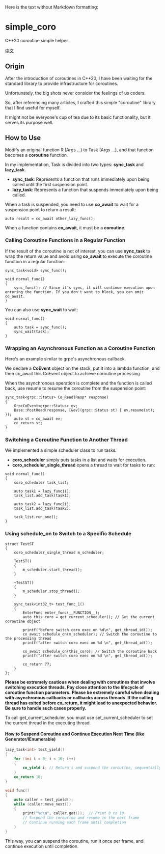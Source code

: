 Here is the text without Markdown formatting:

# simple_coro
C++20 coroutine simple helper

[中文](README.md)

## Origin
After the introduction of coroutines in C++20, I have been waiting for the standard library to provide infrastructure for coroutines. 

Unfortunately, the big shots never consider the feelings of us coders. 

So, after referencing many articles, I crafted this simple "coroutine" library that I find useful for myself. 

It might not be everyone's cup of tea due to its basic functionality, but it serves its purpose well.

## How to Use
Modify an original function R (Args ...) to Task<R> (Args ...), and that function becomes a **coroutine** function.

In my implementation, Task is divided into two types: **sync_task** and **lazy_task**. 
- **sync_task**: Represents a function that runs immediately upon being called until the first suspension point.
- **lazy_task**: Represents a function that suspends immediately upon being called.

When a task is suspended, you need to use **co_await** to wait for a suspension point to return a result:
```
auto result = co_await other_lazy_func();
```

When a function contains **co_await**, it must be a **coroutine**.

### Calling Coroutine Functions in a Regular Function
If the result of the coroutine is not of interest, you can use **sync_task** to wrap the return value and avoid using **co_await** to execute the coroutine function in a regular function:
```
sync_task<void> sync_func();

void normal_func()
{
    sync_func(); // Since it's sync, it will continue execution upon entering the function. If you don't want to block, you can omit co_await.
}
```

You can also use **sync_wait** to wait:
```
void normal_func()
{
    auto task = sync_func();
    sync_wait(task);
}
```

### Wrapping an Asynchronous Function as a Coroutine Function
Here's an example similar to grpc's asynchronous callback. 

We declare a **CoEvent** object on the stack, put it into a lambda function, and then co_await this CoEvent object to achieve coroutine processing. 

When the asynchronous operation is complete and the function is called back, use resume to resume the coroutine from the suspension point:
```
sync_task<grpc::Status> Co_Read(Resp* response)
{
    GrpcCoEvent<grpc::Status> ev;
    Base::PostRead(response, [&ev](grpc::Status st) { ev.resume(st); });
    auto st = co_await ev;
    co_return st;
}
```

### Switching a Coroutine Function to Another Thread
We implemented a simple scheduler class to run tasks. 
- **coro_scheduler** simply puts tasks in a list and waits for execution. 
- **coro_scheduler_single_thread** opens a thread to wait for tasks to run:
```
void normal_func()
{
    coro_scheduler task_list;

    auto task1 = lazy_func1();
    task_list.add_task(task1);

    auto task2 = lazy_func2();
    task_list.add_task(task2);

    task_list.run_one();
}
```

### Using schedule_on to Switch to a Specific Schedule
```
struct TestST
{
    coro_scheduler_single_thread m_scheduler;

    TestST()
    {
        m_scheduler.start_thread();
    }

    ~TestST()
    {
        m_scheduler.stop_thread();
    }

    sync_task<int32_t> test_func_1()
    {
        EnterFunc enter_func(__FUNCTION__);
        auto this_coro = get_current_scheduler(); // Get the current coroutine object

        printf("before switch coro exec on %d\n", get_thread_id());
        co_await schedule_on(m_scheduler); // Switch the coroutine to the processing thread
        printf("after switch coro exec on %d \n", get_thread_id());

        co_await schedule_on(this_coro); // Switch the coroutine back
        printf("after switch coro exec on %d \n", get_thread_id());

        co_return 77;
    }
};
```

**Please be extremely cautious when dealing with coroutines that involve switching execution threads. Pay close attention to the lifecycle of coroutine function parameters.**
**Please be extremely careful when dealing with asynchronous callbacks or callbacks across threads. If the calling thread has exited before co_return, it might lead to unexpected behavior. Be sure to handle such cases properly.**

To call get_current_scheduler, you must use set_current_scheduler to set the current thread in the executing thread.


#### How to Suspend Coroutine and Continue Execution Next Time (like Generator/IEnumerable)

```cpp
lazy_task<int> test_yield()
{
    for (int i = 0; i < 10; i++)
    {
        co_yield i; // Return i and suspend the coroutine, sequentially yielding 0 to 9
    }
    co_return 10;
}

void func()
{
    auto caller = test_yield();
    while (caller.move_next())
    {
        print("%d\n", caller.get());  // Print 0 to 10
        // Suspend the coroutine and resume in the next frame
        // Continue running each frame until completion
    }
}
```

This way, you can suspend the coroutine, run it once per frame, and continue execution until completion.